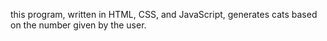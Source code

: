 this program, written in HTML, CSS, and JavaScript, generates cats based on the number given by the user.